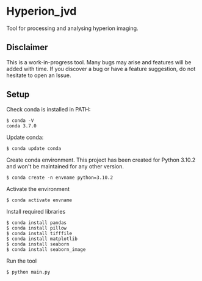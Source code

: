 # Hyperion_jvd

Tool for processing and analysing hyperion imaging.

## Disclaimer

This is a work-in-progress tool. Many bugs may arise and features will be added with time.
If you discover a bug or have a feature suggestion, do not hesitate to open an Issue.

## Setup

Check conda is installed in PATH:
```console
$ conda -V
conda 3.7.0
```
Update conda:
```console
$ conda update conda
```

Create conda environment. This project has been created for Python 3.10.2 and won't be maintained for any other version.
```console
$ conda create -n envname python=3.10.2
```

Activate the environment
```console
$ conda activate envname
```

Install required libraries
```console
$ conda install pandas
$ conda install pillow
$ conda install tifffile
$ conda install matplotlib
$ conda install seaborn
$ conda install seaborn_image
```

Run the tool
```console
$ python main.py
```
